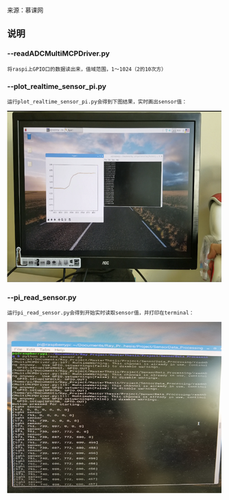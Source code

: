 [^_^]: # (for SensorData_Processing)
来源：慕课网
## 说明
### --readADCMultiMCPDriver.py
    将raspi上GPIO口的数据读出来，值域范围，1～1024（2的10次方）

### --plot_realtime_sensor_pi.py
    运行plot_realtime_sensor_pi.py会得到下图结果，实时画出sensor值：

<img width="500" height="400" src="https://github.com/heihuhuRay/MasterThesis/blob/master/Project/SensorData_Processing/plot_realtime_sensor_pi_results.png"/>

### --pi_read_sensor.py
    运行pi_read_sensor.py会得到开始实时读取sensor值，并打印在terminal：
<img width="500" height="400" src="https://github.com/heihuhuRay/MasterThesis/blob/master/Project/SensorData_Processing/print_sensor_data.jpeg"/>
